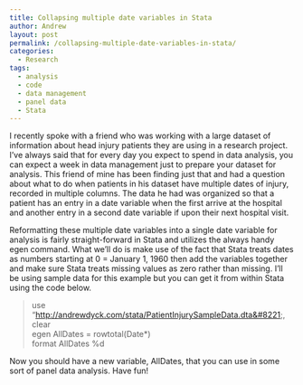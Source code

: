 ```yaml
---
title: Collapsing multiple date variables in Stata
author: Andrew
layout: post
permalink: /collapsing-multiple-date-variables-in-stata/
categories:
  - Research
tags:
  - analysis
  - code
  - data management
  - panel data
  - Stata
---
```

I recently spoke with a friend who was working with a large dataset of information about head injury patients they are using in a research project. I&#8217;ve always said that for every day you expect to spend in data analysis, you can expect a week in data management just to prepare your dataset for analysis. This friend of mine has been finding just that and had a question about what to do when patients in his dataset have multiple dates of injury, recorded in multiple columns. The data he had was organized so that a patient has an entry in a date variable when the first arrive at the hospital and another entry in a second date variable if upon their next hospital visit.

Reformatting these multiple date variables into a single date variable for analysis is fairly straight-forward in Stata and utilizes the always handy egen command. What we&#8217;ll do is make use of the fact that Stata treats dates as numbers starting at 0 = January 1, 1960 then add the variables together and make sure Stata treats missing values as zero rather than missing. I&#8217;ll be using sample data for this example but you can get it from within Stata using the code below.

> use &#8220;http://andrewdyck.com/stata/PatientInjurySampleData.dta&#8221;, clear  
> egen AllDates = rowtotal(Date*)  
> format AllDates %d

Now you should have a new variable, AllDates, that you can use in some sort of panel data analysis. Have fun!